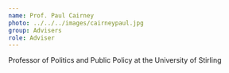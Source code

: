 ```yaml
---
name: Prof. Paul Cairney
photo: ../../../images/cairneypaul.jpg
group: Advisers
role: Adviser
---
```


Professor of Politics and Public Policy at the University of Stirling
